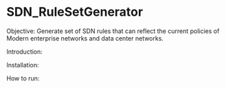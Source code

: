 # SDN_RuleSetGenerator
Objective: Generate set of SDN rules that can reflect the current policies of Modern enterprise networks and data center networks.

Introduction:

Installation:

How to run:
